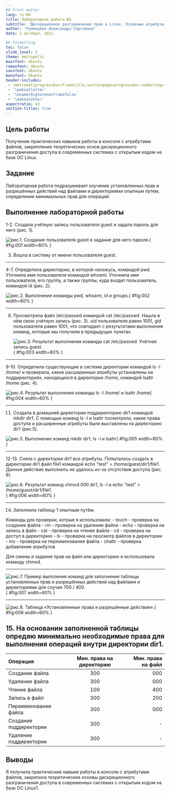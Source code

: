 ```yaml
---
## Front matter
lang: ru-RU
title: Лабораторная работа №2
subtitle: 'Дискреционное разграничение прав в Linux. Основные атрибуты'
author: 'Румянцева Александра Сергеевна'
date: 1 октября, 2021

## Formatting
toc: false
slide_level: 2
theme: metropolis
mainfont: Ubuntu
romanfont: Ubuntu
sansfont: Ubuntu
monofont: Ubuntu
header-includes: 
 - \metroset{progressbar=frametitle,sectionpage=progressbar,numbering=fraction}
 - '\makeatletter'
 - '\beamer@ignorenonframefalse'
 - '\makeatother'
aspectratio: 43
section-titles: true
---
```


## Цель работы

Получение практических навыков работы в консоли с атрибутами файлов, закрепление теоретических основ дискреционного разграничения доступа в современных системах с открытым кодом на базе ОС Linux.

## Задание

Лабораторная работа подразумевает изучение установленных прав и разрешённых действий над файлами и директориями опытным путем, определение минимальных прав для операций.

## Выполнение лабораторной работы

1-2. Создала учётную запись пользователя guest и задала пароль для него (рис. 1).

   ![рис.1. Создание пользователя guest и задание для него пароля.](images/1.JPG){ #fig:001 width=60% }

3. Вошла в систему от имени пользователя guest.

---

4-7. Определила директорию, в которой нахожусь, командой pwd. Уточнила имя пользователя командой whoami. Уточнила имя пользователя, его группу, а также группы, куда входит пользователь, командой id (рис. 2).

   ![рис.2. Выполнение команды pwd, whoami, id и groups.](images/2.JPG){ #fig:002 width=60% }

---

8. Просмотрела файл /etc/passwd командой cat /etc/passwd. Нашла в нём свою учётную запись (рис. 3). uid пользователя равен 1001, gid пользователя равен 1001, что совпадает с резутьтатами выполнения команд, которые мы получили в предыдущих пунктах.

   ![рис.3. Результат выполнения команды cat /etc/passwd. Учётная запись guest.](images/3.JPG){ #fig:003 width=60% }

---

9-10. Определила существующие в системе директории командой ls -l /home/ и проверила, какие расширенные атрибуты установлены на поддиректориях, находящихся в директории /home, командой lsattr /home (рис. 4).

   ![рис.4. Результат выполнения команды ls -l /home/ и lsattr /home](images/4.JPG){ #fig:004 width=60% }

---

11.  Создала в домашней директории поддиректорию dir1 командой mkdir dir1. С помощью команд ls -l и lsattr посмотрела, какие права доступа и расширенные атрибуты были выставлены на директорию dir1 (рис.5).

   ![рис.5. Выполнение команд mkdir dir1, ls -l и lsattr](images/5.JPG){ #fig:005 width=60% }

---

12-13. Сняла с директории dir1 все атрибуты. Попыталась создать в директории dir1 файл file1 командой echo "test" > /home/guest/dir1/file1. Данное действие выполнить не удалось из-за отсутствия доступа (рис. 6).

   ![рис.6. Результат команд chmod 000 dir1, ls -l и echo "test" > /home/guest/dir1/file1.](images/6.JPG){ #fig:006 width=60% }

---

14. Заполнила таблицу 1 опытным путём.

Команды для проверки, котрые я использовала:
	- touch - проверка на создание файла
	- rm - проверка на удаление файла
	- echo - проверка на запись в файл
	- cat - проверка на чтение файла
	- cd - проверка на доступ в директорию
	- ls - проверка на просмотр файлов в директории
	- mv - проверка на переименование файла
	- chattr - проверка добавление атрибутов

Для смены и задания прав на файл или директорию я использовала команду chmod.

---

   ![рис.7. Пример выполения команд для заполнения таблицы установленных прав и разрешённых действий над файлами и директориями для случая 700 / 400.](images/7.JPG){ #fig:007 width=60% }

---

   ![рис.8. Таблица «Установленные права и разрешённые действия».](images/8.JPG){ #fig:008 width=60% }

## 15.  На основании заполненной таблицы опредяю минимально необходимые права для выполнения операций внутри директории dir1.

   |       Операция       |Мин. права на директорию| Мин. права на файл |
   |:-------------------- |:----------------------:| ------------------:|
   |    Создание файла    |           300          |        000         |
   |    Удаление файла    |           300          |        000         |
   |     Чтение файла     |           100          |        400         |
   |     Запись в файл    |           300          |        200         |
   | Переименование файла |           300          |        000         |
   |Создание поддиректории|           300          |         -          |
   |Удаление поддиректории|           300          |         -          |

## Выводы

Я получила практические навыки работы в консоли с атрибутами файлов, закрепила теоретические основы дискреционного разграничения доступа в современных системах с открытым кодом на базе ОС Linux1.

